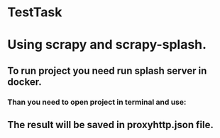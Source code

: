 # TestTask
# Using scrapy and scrapy-splash.
## To run project you need run splash server in docker.
### Than you need to open project in terminal and use:
  ### <scrapy crawl proxyhttp>
## The result will be saved in proxyhttp.json file.  
